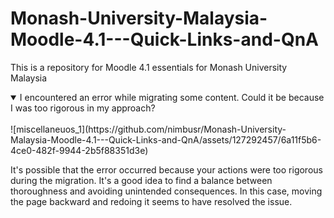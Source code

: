 # Monash-University-Malaysia-Moodle-4.1---Quick-Links-and-QnA
This is a repository for Moodle 4.1 essentials for Monash University Malaysia
<details open>
<summary>I encountered an error while migrating some content. Could it be because I was too rigorous in my approach?

</summary>
<br>
![miscellaneuos_1](https://github.com/nimbusr/Monash-University-Malaysia-Moodle-4.1---Quick-Links-and-QnA/assets/127292457/6a11f5b6-4ce0-482f-9944-2b5f88351d3e)

It's possible that the error occurred because your actions were too rigorous during the migration. It's a good idea to find a balance between thoroughness and avoiding unintended consequences. In this case, moving the page backward and redoing it seems to have resolved the issue.
</details>
